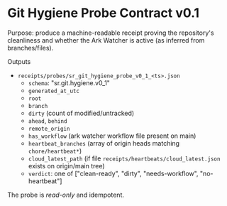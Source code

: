 # Git Hygiene Probe Contract v0.1

Purpose: produce a machine-readable receipt proving the repository's cleanliness and whether the Ark Watcher is active (as inferred from branches/files).

Outputs
- `receipts/probes/sr_git_hygiene_probe_v0_1_<ts>.json`
  - `schema`: "sr.git.hygiene.v0_1"
  - `generated_at_utc`
  - `root`
  - `branch`
  - `dirty` (count of modified/untracked)
  - `ahead`, `behind`
  - `remote_origin`
  - `has_workflow` (ark watcher workflow file present on main)
  - `heartbeat_branches` (array of origin heads matching `chore/heartbeat*`)
  - `cloud_latest_path` (if file `receipts/heartbeats/cloud_latest.json` exists on origin/main tree)
  - `verdict`: one of ["clean-ready", "dirty", "needs-workflow", "no-heartbeat"]

The probe is *read-only* and idempotent.
